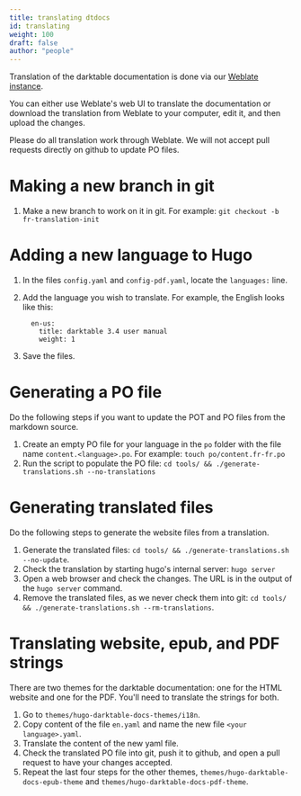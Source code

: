 ```yaml
---
title: translating dtdocs
id: translating
weight: 100
draft: false
author: "people"
---
```


Translation of the darktable documentation is done via our [Weblate instance](https://weblate.pixls.us/projects/darktable/).

You can either use Weblate's web UI to translate the documentation or download the translation from Weblate to your computer, edit it, and then upload the changes.

Please do all translation work through Weblate. We will not accept pull requests directly on github to update PO files.


# Making a new branch in git
1. Make a new branch to work on it in git.
   For example:
   `git checkout -b fr-translation-init`

# Adding a new language to Hugo

1. In the files `config.yaml` and `config-pdf.yaml`, locate the `languages:` line.
2. Add the language you wish to translate. For example, the English looks like this:
   ```
     en-us:
       title: darktable 3.4 user manual
       weight: 1
   ```

3. Save the files.

# Generating a PO file

Do the following steps if you want to update the POT and PO files from the markdown source.

1. Create an empty PO file for your language in the `po` folder with the file name `content.<language>.po`.
   For example:
   `touch po/content.fr-fr.po`
2. Run the script to populate the PO file:
   `cd tools/ && ./generate-translations.sh --no-translations`

# Generating translated files

Do the following steps to generate the website files from a translation.

1. Generate the translated files:
   `cd tools/ && ./generate-translations.sh --no-update`.
2. Check the translation by starting hugo's internal server:
   `hugo server`
3. Open a web browser and check the changes. The URL is in the output of the `hugo server` command.
4. Remove the translated files, as we never check them into git:
   `cd tools/ && ./generate-translations.sh --rm-translations`.

# Translating website, epub, and PDF strings

There are two themes for the darktable documentation: one for the HTML website and one for the PDF. You'll need to translate the strings for both.

1. Go to `themes/hugo-darktable-docs-themes/i18n`.
2. Copy content of the file `en.yaml` and name the new file `<your language>.yaml`.
3. Translate the content of the new yaml file.
4. Check the translated PO file into git, push it to github, and open a pull request to have your changes accepted.
5. Repeat the last four steps for the other themes, `themes/hugo-darktable-docs-epub-theme` and `themes/hugo-darktable-docs-pdf-theme`.
